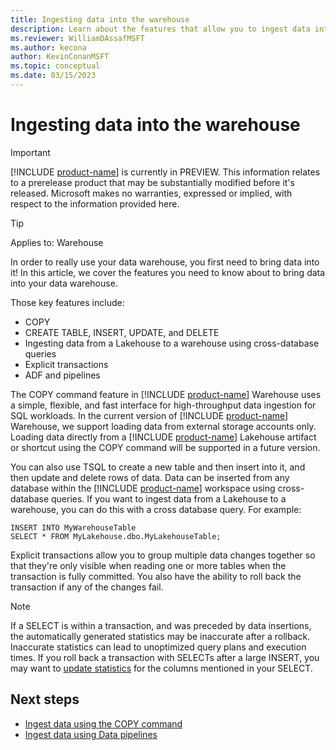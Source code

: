```yaml
---
title: Ingesting data into the warehouse
description: Learn about the features that allow you to ingest data into your warehouse.
ms.reviewer: WilliamDAssafMSFT
ms.author: kecona
author: KevinConanMSFT
ms.topic: conceptual
ms.date: 03/15/2023
---
```


# Ingesting data into the warehouse

> [!IMPORTANT]
> [!INCLUDE [product-name](../includes/product-name.md)] is currently in PREVIEW. This information relates to a prerelease product that may be substantially modified before it's released. Microsoft makes no warranties, expressed or implied, with respect to the information provided here.

> [!TIP]
> Applies to: Warehouse

In order to really use your data warehouse, you first need to bring data into it! In this article, we cover the features you need to know about to bring data into your data warehouse.

Those key features include:

- COPY
- CREATE TABLE, INSERT, UPDATE, and DELETE
- Ingesting data from a Lakehouse to a warehouse using cross-database queries
- Explicit transactions
- ADF and pipelines

The COPY command feature in [!INCLUDE [product-name](../includes/product-name.md)] Warehouse uses a simple, flexible, and fast interface for high-throughput data ingestion for SQL workloads. In the current version of [!INCLUDE [product-name](../includes/product-name.md)] Warehouse, we support loading data from external storage accounts only. Loading data directly from a [!INCLUDE [product-name](../includes/product-name.md)] Lakehouse artifact or shortcut using the COPY command will be supported in a future version.

You can also use TSQL to create a new table and then insert into it, and then update and delete rows of data. Data can be inserted from any database within the [!INCLUDE [product-name](../includes/product-name.md)] workspace using cross-database queries. If you want to ingest data from a Lakehouse to a warehouse, you can do this with a cross database query. For example:

```
INSERT INTO MyWarehouseTable
SELECT * FROM MyLakehouse.dbo.MyLakehouseTable;
```

Explicit transactions allow you to group multiple data changes together so that they're only visible when reading one or more tables when the transaction is fully committed. You also have the ability to roll back the transaction if any of the changes fail.

> [!NOTE]
> If a SELECT is within a transaction, and was preceded by data insertions, the automatically generated statistics may be inaccurate after a rollback. Inaccurate statistics can lead to unoptimized query plans and execution times. If you roll back a transaction with SELECTs after a large INSERT, you may want to [update statistics](/sql/t-sql/statements/update-statistics-transact-sql?view=sql-server-ver16) for the columns mentioned in your SELECT.

## Next steps

- [Ingest data using the COPY command](ingest-data-copy-command.md)
- [Ingest data using Data pipelines](ingest-data-pipelines.md)

